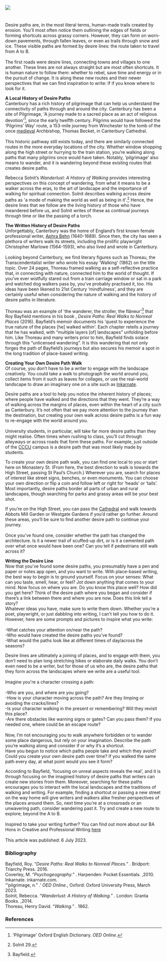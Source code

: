 <a href="https://dev.visual-essays.app"><img src="https://dev-visual-essays.netlify.app/images/ve-button.png"></a>
<param ve-config title="Walking the Desire Line: Writing Beyond the A to B" author="Daisy Eleanor" layout="vtl" banner="https://stor.artstor.org/stor/f3590125-3b05-42a0-b365-e33a8735353c" description="Desire paths are, in the most literal terms, human-made trails created by erosion.>

<param ve-entity eid="Q5360119" aliases="Elham Valley">

#

Desire paths are, in the most literal terms, human-made trails created by erosion. You’ll most often notice them outlining the edges of fields or forming shortcuts across grassy corners. However, they can form on worn-down pavements, through fallen leaves, or even as trails through snow and ice. These visible paths are formed by desire lines: the route taken to travel from A to B. 
<br><br>
The first roads were desire lines, connecting towns and villages to one another. These lines are not always straight but are most often shortcuts. It is human nature to follow them: whether to rebel, save time and energy or in the pursuit of change. It is along these new routes and their newer perspectives that we can find inspiration to write: If if you know where to look for it.
<param ve-image url="https://stor.artstor.org/stor/a1030442-f940-4024-b047-7790ada36d4c" label="Desire path" attribution="Daisy Butcher">

**A Local History of Desire Paths**   
Canterbury has a rich history of pilgrimage that can help us understand the connectivity of paths through and around the city. Canterbury has been a site of Pilgrimage, 'A journey made to a sacred place as an act of religious devotion'[^ref1], since the early twelfth century. Pilgrims would have followed the ‘Pilgrims’ Way’ route, a 153-mile journey from Winchester to the tomb of the once [medieval](/medieval/medieval-canterbury) Archbishop, Thomas Becket, in Canterbury Cathedral. 
<br><br>
This historic pathway still exists today, and there are similarly connected routes in the more everyday locations of the city. Whether window shopping along the high street or hurrying to the train station, you’re walking along paths that many pilgrims once would have taken. Notably, ‘pilgrimage’ also means to wander, and it is wandering beyond these existing routes that creates desire paths. 
<param ve-image url="https://upload.wikimedia.org/wikipedia/commons/a/ad/40_of_%27New_Wheels_in_Old_Ruts._A_pilgrimage_to_Canterbury_via_the_ancient_pilgrim%27s_way_..._With_pen_and_ink_sketches_by_F._W._R._Adams%27_%2811235042264%29.jpg" label="New Wheels in Old Ruts. A pilgrimage to Canterbury via the ancient pilgrim's way ... With pen and ink sketches by F. W. R. Adams" attribution="British Library. No restrictions via Wikimedia Commons">

Rebecca Solnit’s _Wanderlust: A History of Walking_ provides interesting perspectives on this concept of wandering, from what it means to be a walker across the eras, to the art of landscape and the importance of walking for spiritual connection. Solnit describes walking across desire paths as 'a mode of making the world as well as being in it'.[^ref2] Hence, the desire lines that we follow are the living history of those who have meandered before us, and Solnit writes of these as continual journeys through time or like the passing of a torch. 
<param ve-image url="https://stor.artstor.org/stor/41eafcdb-aeb1-4406-8269-3ef56a2b1e05" label="Desire path" attribution="Daisy Eleanor">

**The Written History of Desire Paths**    
Unforgettably, Canterbury was the home of England’s first known female professional writer, [Aphra Behn](/17c/17c-behn-biography) (1640-1689). Since then, the city has seen a plethora of writers walk its streets, including the prolific playwright Christopher Marlowe (1564-1593), who also lived and wrote in Canterbury. 
<br><br>
Looking beyond Canterbury, we find literary figures such as Thoreau, the Transcendentalist writer who wrote his essay 'Walking' (1862) on the title topic. Over 24 pages, Thoreau framed walking as a self-reflective practice that, in connecting with nature, connected him to the world of thought. If you’ve ever wistfully stared out from a train carriage window or sat in a park and watched dog walkers pass by, you’ve probably practised it, too. His ideas have been likened to 21st Century ‘mindfulness’, and they are certainly useful when considering the nature of walking and the history of desire paths in literature. 
<br><br>
Thoreau was an example of 'the wanderer, the stroller, the flâneur'[^ref3]  that Roy Bayfield mentions in his book , _Desire Paths: Real Walks to Nonreal Places_ (2016). Bayfield’s memoir documents his 'quest to experience the true nature of the places [he] walked within'. Each chapter retells a journey that he has walked, with “multiple layers [of] landscapes” unfolding before him. Like Thoreau and many writers prior to him, Bayfield finds solace through this “unlicensed wandering”. It is this wandering that not only forges the path of Bayfield’s journeys but also secures his memoir a spot in the long tradition of place-based writing. 
<param ve-image url="https://upload.wikimedia.org/wikipedia/commons/c/cc/High_Street%2C_Canterbury%2C_England_%2849976428122%29.jpg" label="High Street, Canterbury" attribution="Ray in Manila, via Wikimedia Commons" license="CC BY 2.0">

**Creating Your Own Desire Path Walk**   
Of course, you don’t have to be a writer to engage with the landscape creatively. You could take a walk to photograph the world around you, collect items from it such as leaves for collages, or use the real-world landscape to draw an imaginary one on a site such as [Inkarnate]( https://inkarnate.com/). 
<param ve-image url="https://stor.artstor.org/stor/f3b14ae4-f42e-4faf-aaea-1da8b379b2de" label="Walking through leaves" attribution="Daisy Eleanor">

Desire paths are a tool to help you notice the inherent history of places; where people have walked and the directions that they went. They’re a way of walking across the margins of places, even within the heart of a city such as Canterbury. It’s not often that we pay more attention to the journey than the destination, but creating your own walk across desire paths is a fun way to re-engage with the world around you. 
<br><br>
University students, in particular, will take far more desire paths than they might realise. Often times when rushing to class, you’ll cut through alleyways or across roads that form these paths. For example, just outside of the [CCCU](https://www.canterbury.ac.uk) campus is a desire path that was most likely made by students.
<param ve-image url="https://stor.artstor.org/stor/ba540d55-be26-475d-8b1b-6f91e43f1bed" label="Monastery Street" attribution="Daisy Eleanor">

To create your own desire path walk, you can find one local to you or start here on Monastery St. (From here, the best direction to walk is towards the High Street, passing St Paul’s Church.) Wherever you are, search for places of interest like street signs, benches, or even monuments. You can choose your own direction or flip a coin and follow left or right for ‘heads’ or ‘tails’. Most importantly, desire paths border all parts of urban and rural landscapes, though searching for parks and grassy areas will be your best shot. 
<param ve-image url="https://upload.wikimedia.org/wikipedia/commons/2/2b/Monastery_Street%2C_Canterbury_-_geograph.org.uk_-_4472902.jpg" label="Monastery Street, Canterbury" attribution="Chris Whippet, via Wikimedia Commons" license="CC BY-SA 2.0">

If you’re on the High Street, you can pass the [Cathedral](/pages/canterbury-cathedral-now-and-then) and walk towards Abbots Mill Garden or Westgate Gardens if you’d rather go further. Around these areas, you’ll be sure to find another desire path to continue your journey. 
<br><br>
Once you’ve found one, consider whether the path has changed the architecture. Is it a newer trail of scuffed-up dirt, or is it a cemented path over what once would have been one? Can you tell if pedestrians still walk across it?
<param ve-image url="https://upload.wikimedia.org/wikipedia/commons/7/77/Butchery_Lane%2C_Canterbury%2C_England.jpg" label="Butchery Lane, Canterbury" attribution="Ray in Manila, via Wikimedia Commons" license="CC BY 2.0">

**Writing the Desire Line**   
Now that you’ve found some desire paths, you presumably have a pen and paper or notes app open, and you want to write. With place-based writing, the best way to begin is to ground yourself. Focus on your senses: What can you taste, smell, hear, or feel? Jot down anything that comes to your mind. Now focus on where you are. Do you know this place well? How did you get here? Think of the desire path where you began and consider if there’s a link between there and where you are now. Does this link tell a story? 
<br>
Whatever ideas you have, make sure to write them down. Whether you’re a poet, playwright, or just dabbling into writing, I can’t tell you how to do it. However, here are some prompts and pictures to inspire what you write:
<br><br>
-What catches your attention on/near the path?   
-Who would have created the desire paths you’ve found?   
-What would the paths look like at different times of day/across the seasons?   
<param ve-image url="https://upload.wikimedia.org/wikipedia/commons/e/e1/Westgate_Gardens%2C_Canterbury_-_geograph.org.uk_-_4614030.jpg" label="Westgate Gardens, Canterbury" attribution="Chris Heaton, via Wikimedia Commons" license="CC BY-SA 2.0">

Desire lines are ultimately a joining of places, and to engage with them, you don’t need to plan long stretching hikes or elaborate daily walks. You don’t even need to be a writer, but for those of us who are, the desire paths that they form across the landscapes where we write are a useful tool.
<br><br>
Imagine you're a character crossing a path: 
<br><br>
-Who are you, and where are you going?    
-How is your character moving across the path? Are they limping or avoiding the cracks/lines?    
-Is your character walking in the present or remembering? Will they revisit this place?   
-Are there obstacles like warning signs or gates? Can you pass them? If you needed one, where could be an escape route?   
<br>
Now, I’m not encouraging you to walk anywhere forbidden or to wander some place dangerous, but rely on your imagination. Describe the path you’re walking along and consider if or why it’s a shortcut. 
<br>
Have you begun to notice which paths people take and which they avoid? Could you create your own desire path over time? If you walked the same path every day, at what point would you see it form?
<param ve-image url="https://upload.wikimedia.org/wikipedia/commons/b/bf/Walking_towards_Adisham_Church_-_geograph.org.uk_-_2153499.jpg" label="Walking towards Adisham Church" attribution="Colin Park, via Wikimedia Commons" license="CC BY-SA 2.0"> 

According to Bayfield, 'focusing on unreal aspects reveals the real', and it is through focusing on the imagined history of desire paths that writers can create new stories from them. Moreover, searching for these paths encourages you to interact with the local landscapes and the traditions of walking and writing. For example, finding a shortcut or passing a new street on the way home will give writers and walkers alike fresher perspectives of the places around them. So, next time you’re at a crossroads or an unwavering path, consider wandering past it. Try and create a new route to explore; beyond the A to B. 
<br><br>
Inspired to take your writing further? You can find out more about our BA Hons in Creative and Professional Writing [here](https://www.canterbury.ac.uk/study-here/courses/creative-and-professional-writing)
<br><br>
This article was published: 6 July 2023.
<param ve-image url="https://upload.wikimedia.org/wikipedia/commons/4/42/Pilgrims%27_Way_-_geograph.org.uk_-_3148465.jpg" label="Pilgrims Way" attribution="N. Chadwick, via Wikimedia Commons" license="CC BY-SA 2.0">

### Bibliography
Bayfield, Roy. “_Desire Paths: Real Walks to Nonreal Places.” ._ Bridport: Triarchy Press. 2016.    
Coverley, M. “_Psychogeography.” ._ Harpenden: Pocket Essentials. ,2010.    
Inkarnate. inkarnate.com.    
“’pilgrimage, n.” .’ _OED Online_., Oxford: Oxford University Press, March 2023.    
Solnit, Rebecca. “_Wanderlust: A History of Walking.” ._ London: Granta Books. ,2014.    
Thoreau, Henry David. “_Walking.” ._ 1862.    

### References

[^ref1]: 'Pilgrimage' Oxford English Dictionary. _OED Online_.
[^ref2]: Solnit 29.
[^ref3]: Bayfield.

